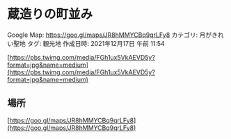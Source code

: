 # 蔵造りの町並み

Google Map: https://goo.gl/maps/JR8hMMYCBq9qrLFy8
カテゴリ: 月がきれい聖地
タグ: 観光地
作成日時: 2021年12月17日 午前 11:54

[https://pbs.twimg.com/media/FGh1ux5VkAEVD5y?format=jpg&name=medium](https://pbs.twimg.com/media/FGh1ux5VkAEVD5y?format=jpg&name=medium)

## 場所

[https://goo.gl/maps/JR8hMMYCBq9qrLFy8](https://goo.gl/maps/JR8hMMYCBq9qrLFy8)